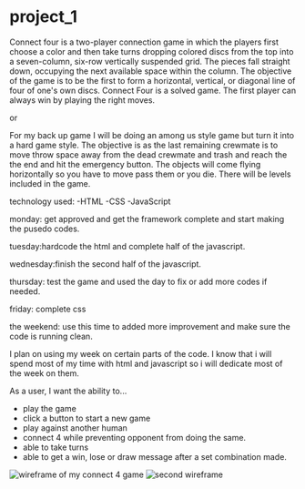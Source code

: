 # project_1
Connect four is a two-player connection game in which the players first choose a color and then take turns dropping colored discs from the top into a seven-column, six-row vertically suspended grid. The pieces fall straight down, occupying the next available space within the column. The objective of the game is to be the first to form a horizontal, vertical, or diagonal line of four of one's own discs. Connect Four is a solved game. The first player can always win by playing the right moves.

or

For my back up game I will be doing an among us style game but turn it into a hard game style. The objective is as the last remaining crewmate is to move throw space away from the dead crewmate and trash and reach the the end and hit the emergency button. The objects will come flying horizontally so you have to move pass them or you die. There will be levels included in the game.


technology used:
-HTML -CSS -JavaScript

monday: get approved and get the framework complete and start making the pusedo codes.

tuesday:hardcode the html and complete half of the javascript.

wednesday:finish the second half of the javascript.

thursday: test the game and used the day to fix or add more codes if needed.

friday: complete css

the weekend: use this time to added more improvement and make sure the code is running clean.


I plan on using my week on certain parts of the code. I know that i will spend most of my time with html and javascript so i will dedicate most of the week on them.


As a user, I want the ability to... 
  - play the game
  - click a button to start a new game
  - play against another human
  - connect 4 while preventing opponent from doing the same.
  - able to take turns
  - able to get a win, lose or draw message after a set combination made.


![wireframe of my connect 4 game](./connect-4-main.png)
![second wireframe](./connect-4-wireframe.png)


